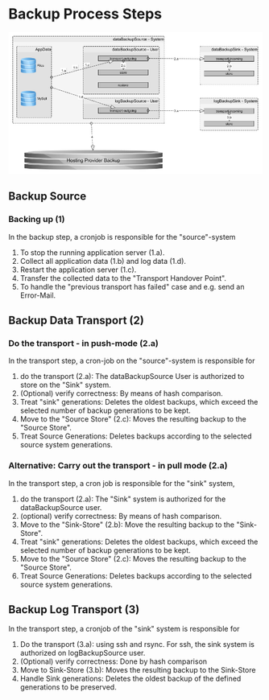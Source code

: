 # Backup Process Steps

![the backup process][backup process]

[backup process]: https://raw.githubusercontent.com/DomainDrivenArchitecture/ddaArchitecture/ali/images/10_backup/backup_phases.png "the backup process"

## Backup Source
### Backing up (1)
In the backup step, a cronjob is responsible for the "source"-system
1. To stop the running application server (1.a).
2. Collect all application data (1.b) and log data (1.d).
3. Restart the application server (1.c).
4. Transfer the collected data to the "Transport Handover Point".
5. To handle the "previous transport has failed" case and e.g. send an Error-Mail.


## Backup Data Transport (2)
### Do the transport - in push-mode (2.a)
In the transport step, a cron-job on the "source"-system is responsible for
1. do the transport (2.a): The dataBackupSource User is authorized to store on the "Sink" system.
2. (Optional) verify correctness: By means of hash comparison.
3. Treat "sink" generations: Deletes the oldest backups, which exceed the selected number of backup generations to be kept.
4. Move to the "Source Store" (2.c): Moves the resulting backup to the "Source Store".
5. Treat Source Generations: Deletes backups according to the selected source system generations.

### Alternative: Carry out the transport - in pull mode (2.a)
In the transport step, a cron job is responsible for the "sink" system,
1. do the transport (2.a): The "Sink" system is authorized for the dataBackupSource user.
2. (optional) verify correctness: By means of hash comparison.
3. Move to the "Sink-Store" (2.b): Move the resulting backup to the "Sink-Store".
4. Treat "sink" generations: Deletes the oldest backups, which exceed the selected number of backup generations to be kept.
5. Move to the "Source Store" (2.c): Moves the resulting backup to the "Source Store".
6. Treat Source Generations: Deletes backups according to the selected source system generations.


## Backup Log Transport (3)
In the transport step, a cronjob of the "sink" system is responsible for
1. Do the transport (3.a): using ssh and rsync. For ssh, the sink system is authorized on logBackupSource user.
2. (Optional) verify correctness: Done by hash comparison
3. Move to Sink-Store (3.b): Moves the resulting backup to the Sink-Store
4. Handle Sink generations: Deletes the oldest backup of the defined generations to be preserved.